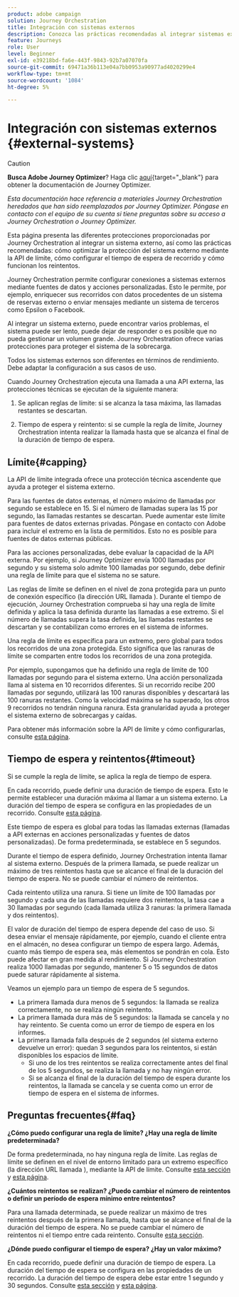 ```yaml
---
product: adobe campaign
solution: Journey Orchestration
title: Integración con sistemas externos
description: Conozca las prácticas recomendadas al integrar sistemas externos
feature: Journeys
role: User
level: Beginner
exl-id: e39218bd-fa6e-443f-9843-92b7a07070fa
source-git-commit: 69471a36b113e04a7bb0953a90977ad4020299e4
workflow-type: tm+mt
source-wordcount: '1084'
ht-degree: 5%

---
```


# Integración con sistemas externos {#external-systems}


>[!CAUTION]
>
>**Busca Adobe Journey Optimizer**? Haga clic [aquí](https://experienceleague.adobe.com/es/docs/journey-optimizer/using/ajo-home){target="_blank"} para obtener la documentación de Journey Optimizer.
>
>
>_Esta documentación hace referencia a materiales Journey Orchestration heredados que han sido reemplazados por Journey Optimizer. Póngase en contacto con el equipo de su cuenta si tiene preguntas sobre su acceso a Journey Orchestration o Journey Optimizer._



Esta página presenta las diferentes protecciones proporcionadas por Journey Orchestration al integrar un sistema externo, así como las prácticas recomendadas: cómo optimizar la protección del sistema externo mediante la API de límite, cómo configurar el tiempo de espera de recorrido y cómo funcionan los reintentos.

Journey Orchestration permite configurar conexiones a sistemas externos mediante fuentes de datos y acciones personalizadas. Esto le permite, por ejemplo, enriquecer sus recorridos con datos procedentes de un sistema de reservas externo o enviar mensajes mediante un sistema de terceros como Epsilon o Facebook.

Al integrar un sistema externo, puede encontrar varios problemas, el sistema puede ser lento, puede dejar de responder o es posible que no pueda gestionar un volumen grande. Journey Orchestration ofrece varias protecciones para proteger el sistema de la sobrecarga.

Todos los sistemas externos son diferentes en términos de rendimiento. Debe adaptar la configuración a sus casos de uso.

Cuando Journey Orchestration ejecuta una llamada a una API externa, las protecciones técnicas se ejecutan de la siguiente manera:

1. Se aplican reglas de límite: si se alcanza la tasa máxima, las llamadas restantes se descartan.

2. Tiempo de espera y reintento: si se cumple la regla de límite, Journey Orchestration intenta realizar la llamada hasta que se alcanza el final de la duración de tiempo de espera.

## Límite{#capping}

La API de límite integrada ofrece una protección técnica ascendente que ayuda a proteger el sistema externo.

Para las fuentes de datos externas, el número máximo de llamadas por segundo se establece en 15. Si el número de llamadas supera las 15 por segundo, las llamadas restantes se descartan. Puede aumentar este límite para fuentes de datos externas privadas. Póngase en contacto con Adobe para incluir el extremo en la lista de permitidos. Esto no es posible para fuentes de datos externas públicas.

Para las acciones personalizadas, debe evaluar la capacidad de la API externa. Por ejemplo, si Journey Optimizer envía 1000 llamadas por segundo y su sistema solo admite 100 llamadas por segundo, debe definir una regla de límite para que el sistema no se sature.

Las reglas de límite se definen en el nivel de zona protegida para un punto de conexión específico (la dirección URL llamada ). Durante el tiempo de ejecución, Journey Orchestration comprueba si hay una regla de límite definida y aplica la tasa definida durante las llamadas a ese extremo. Si el número de llamadas supera la tasa definida, las llamadas restantes se descartan y se contabilizan como errores en el sistema de informes.

Una regla de límite es específica para un extremo, pero global para todos los recorridos de una zona protegida. Esto significa que las ranuras de límite se comparten entre todos los recorridos de una zona protegida.

Por ejemplo, supongamos que ha definido una regla de límite de 100 llamadas por segundo para el sistema externo. Una acción personalizada llama al sistema en 10 recorridos diferentes. Si un recorrido recibe 200 llamadas por segundo, utilizará las 100 ranuras disponibles y descartará las 100 ranuras restantes. Como la velocidad máxima se ha superado, los otros 9 recorridos no tendrán ninguna ranura. Esta granularidad ayuda a proteger el sistema externo de sobrecargas y caídas.

Para obtener más información sobre la API de límite y cómo configurarlas, consulte [esta página](../api/capping.md).

## Tiempo de espera y reintentos{#timeout}

Si se cumple la regla de límite, se aplica la regla de tiempo de espera.

En cada recorrido, puede definir una duración de tiempo de espera. Esto le permite establecer una duración máxima al llamar a un sistema externo. La duración del tiempo de espera se configura en las propiedades de un recorrido. Consulte [esta página](../building-journeys/changing-properties.md#timeout_and_error).

Este tiempo de espera es global para todas las llamadas externas (llamadas a API externas en acciones personalizadas y fuentes de datos personalizadas). De forma predeterminada, se establece en 5 segundos.

Durante el tiempo de espera definido, Journey Orchestration intenta llamar al sistema externo. Después de la primera llamada, se puede realizar un máximo de tres reintentos hasta que se alcance el final de la duración del tiempo de espera. No se puede cambiar el número de reintentos.

Cada reintento utiliza una ranura. Si tiene un límite de 100 llamadas por segundo y cada una de las llamadas requiere dos reintentos, la tasa cae a 30 llamadas por segundo (cada llamada utiliza 3 ranuras: la primera llamada y dos reintentos).

El valor de duración del tiempo de espera depende del caso de uso. Si desea enviar el mensaje rápidamente, por ejemplo, cuando el cliente entra en el almacén, no desea configurar un tiempo de espera largo. Además, cuanto más tiempo de espera sea, más elementos se pondrán en cola. Esto puede afectar en gran medida al rendimiento. Si Journey Orchestration realiza 1000 llamadas por segundo, mantener 5 o 15 segundos de datos puede saturar rápidamente al sistema.

Veamos un ejemplo para un tiempo de espera de 5 segundos.

* La primera llamada dura menos de 5 segundos: la llamada se realiza correctamente, no se realiza ningún reintento.
* La primera llamada dura más de 5 segundos: la llamada se cancela y no hay reintento. Se cuenta como un error de tiempo de espera en los informes.
* La primera llamada falla después de 2 segundos (el sistema externo devuelve un error): quedan 3 segundos para los reintentos, si están disponibles los espacios de límite.
   * Si uno de los tres reintentos se realiza correctamente antes del final de los 5 segundos, se realiza la llamada y no hay ningún error.
   * Si se alcanza el final de la duración del tiempo de espera durante los reintentos, la llamada se cancela y se cuenta como un error de tiempo de espera en el sistema de informes.

## Preguntas frecuentes{#faq}

**¿Cómo puedo configurar una regla de límite? ¿Hay una regla de límite predeterminada?**

De forma predeterminada, no hay ninguna regla de límite. Las reglas de límite se definen en el nivel de entorno limitado para un extremo específico (la dirección URL llamada ), mediante la API de límite. Consulte [esta sección](../about/external-systems.md#capping) y [esta página](../api/capping.md).

**¿Cuántos reintentos se realizan? ¿Puedo cambiar el número de reintentos o definir un período de espera mínimo entre reintentos?**

Para una llamada determinada, se puede realizar un máximo de tres reintentos después de la primera llamada, hasta que se alcance el final de la duración del tiempo de espera. No se puede cambiar el número de reintentos ni el tiempo entre cada reintento. Consulte [esta sección](../about/external-systems.md#timeout).

**¿Dónde puedo configurar el tiempo de espera? ¿Hay un valor máximo?**

En cada recorrido, puede definir una duración de tiempo de espera. La duración del tiempo de espera se configura en las propiedades de un recorrido. La duración del tiempo de espera debe estar entre 1 segundo y 30 segundos. Consulte [esta sección](../about/external-systems.md#timeout) y [esta página](../building-journeys/changing-properties.md#timeout_and_error).
